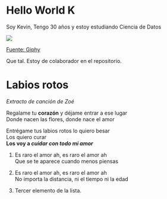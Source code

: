# Hello World K

Soy Kevin, Tengo 30 años y estoy estudiando Ciencia de Datos

![](https://media.giphy.com/media/12i0cGfbzdEnlf5TeO/giphy.gif)

[Fuente: Giphy](https://giphy.com/gifs/working-slennnderr-in-12i0cGfbzdEnlf5TeO)

Que tal. Estoy de colaborador en  el repositorio.

# Labios rotos
_Extracto de canción de Zoé_

Regalame tu **corazón** y déjame entrar a ese lugar <br>
Donde nacen las flores, donde nace el amor

Entrégame tus labios rotos lo quiero besar <br>
Los quiero curar<br>
**Los voy a _cuidar con todo mi amor_**

1. Es raro el amor ah, es raro el amor ah <br>
Que se te aparece cuando menos piensas

2. Es raro el amor ah, es raro el amor ah <br>
No importa la distancia, ni el tiempo ni la edad

3. Tercer elemento de la lista.
